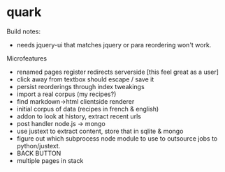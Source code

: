 quark
=====

Build notes:
 - needs jquery-ui that matches jquery or para reordering won't work.

Microfeatures
 * renamed pages register redirects serverside [this feel great as a user]
 * click away from textbox should escape / save it
 * persist reorderings through index tweakings
 * import a real corpus (my recipes?)
 * find markdown->html clientside renderer
 * initial corpus of data (recipes in french & english)
 * addon to look at history, extract recent urls
 * post handler node.js -> mongo
 * use justext to extract content, store that in sqlite & mongo
 * figure out which subprocess node module to use to outsource jobs to python/justext.
 * BACK BUTTON
 * multiple pages in stack 

